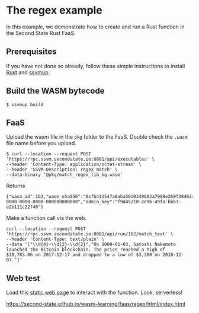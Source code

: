 # The regex example

In this example, we demonstrate how to create and run a Rust function in the Second State Rust FaaS.

## Prerequisites

If you have not done so already, follow these simple instructions to install [Rust](https://www.rust-lang.org/tools/install) and [ssvmup](https://www.secondstate.io/articles/ssvmup/).

## Build the WASM bytecode

```
$ ssvmup build
```

## FaaS

Upload the wasm file in the `pkg` folder to the FaaS. Double check the `.wasm` file name before you upload.

```
$ curl --location --request POST 'https://rpc.ssvm.secondstate.io:8081/api/executables' \
--header 'Content-Type: application/octet-stream' \
--header 'SSVM-Description: regex match' \
--data-binary '@pkg/match_regex_lib_bg.wasm'
```

Returns

```
{"wasm_id":162,"wasm_sha256":"0xfb413547a8aba56d0349603a7989e269f3846245e51804932b3e02bc0be4b665","usage_key":"00000000-0000-0000-0000-000000000000","admin_key":"f9d45210-2e9b-49fa-bbb3-e2b111c22f46"}
```

Make a function call via the web.

```
curl --location --request POST 'https://rpc.ssvm.secondstate.io:8081/api/run/162/match_text' \
--header 'Content-Type: text/plain' \
--data '["\\d{4}-\\d{2}-\\d{2}","On 2009-01-03, Satoshi Nakamoto launched the Bitcoin blockchain. The price reached a high of $19,783.06 on 2017-12-17 and dropped to a low of $3,300 on 2018-12-07."]'
```

## Web test

Load this [static web page](html/index.html) to interact with the function. Look, serverless!

https://second-state.github.io/wasm-learning/faas/regex/html/index.html